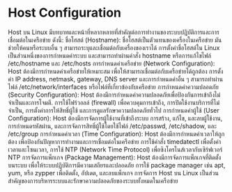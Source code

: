 # Host Configuration

Host บน Linux มีบทบาทและหน้าที่หลากหลายที่สำคัญต่อการทำงานของระบบปฏิบัติการและการเชื่อมต่อในเครือข่าย ดังนี้:
ชื่อโฮสต์ (Hostname):
ชื่อโฮสต์เป็นตัวแทนของเครื่องในเครือข่าย มันช่วยให้คนหรือระบบอื่น ๆ สามารถระบุและเชื่อมต่อกับเครื่องของเราได้
การตั้งค่าชื่อโฮสต์ใน Linux เป็นส่วนหนึ่งของการกำหนดค่าระบบ และสามารถทำผ่านคำสั่ง hostname หรือการแก้ไขไฟล์ /etc/hostname และ /etc/hosts
การกำหนดค่าเครือข่าย (Network Configuration):
Host ต้องมีการกำหนดค่าเครือข่ายให้เหมาะสม เพื่อให้สามารถเชื่อมต่อกับเครือข่ายได้ถูกต้อง
การตั้งค่า IP address, netmask, gateway, DNS server และการกำหนดค่าอื่น ๆ สามารถทำผ่านไฟล์ /etc/network/interfaces หรือไฟล์ที่เกี่ยวข้องกับเครือข่าย
การกำหนดค่าความปลอดภัย (Security Configuration):
Host ต้องมีการกำหนดค่าความปลอดภัยเพื่อป้องกันการเข้าถึงไม่จำเป็นและการโจมตี.
การใช้ไฟร์วอลล์ (firewall) เพื่อควบคุมการเข้าถึง, การปิดใช้งานบริการที่ไม่จำเป็น, การตั้งค่าการให้สิทธิ์ผู้ใช้ และการดูแลรักษาความปลอดภัยทั่วไป
การกำหนดค่าผู้ใช้ (User Configuration):
Host ต้องมีการจัดการผู้ใช้งานที่เข้าถึงระบบ
การสร้าง, แก้ไข, และลบผู้ใช้งาน, การกำหนดรหัสผ่าน, และการจัดการสิทธิ์ผู้ใช้โดยใช้ไฟล์ /etc/passwd, /etc/shadow, และ /etc/group
การกำหนดค่าเวลา (Time Configuration):
Host ต้องมีการกำหนดค่าเวลาให้ถูกต้อง เพื่อป้องกันปัญหาการทำงานและการเชื่อมต่อในเครือข่าย
การใช้คำสั่ง timedatectl เพื่อตั้งค่าเวลาและโซนเวลา, การใช้ NTP (Network Time Protocol) เพื่อซิงโครไนส์เวลากับเซิร์ฟเวอร์ NTP
การจัดการแพ็กเกจ (Package Management):
Host ต้องมีการจัดการแพ็กเกจที่ติดตั้งบนระบบ เพื่อให้ระบบปฏิบัติการมีความเสถียรและปลอดภัย
การใช้ package manager เช่น apt, yum, หรือ zypper เพื่อติดตั้ง, อัปเดต, และลบแพ็กเกจ
การจัดการ Host บน Linux เป็นส่วนสำคัญของการบริหารระบบและรักษาความปลอดภัยของระบบทั้งหมดในเครือข่าย
